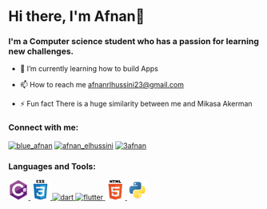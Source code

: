 


<h1 align="left"> Hi there, I'm Afnan👋</h1>
<h3 align="left"> I'm a Computer science student who has a passion for learning new challenges.</h3>

- 🌱 I’m currently learning how to build Apps

- 📫 How to reach me afnanrlhussini23@gmail.com
- ⚡️ Fun fact There is a huge similarity between me and Mikasa Akerman

<h3 align="left">Connect with me:</h3>
<p align="left">
<a href="https://twitter.com/blue_afnan" target="blank"><img align="center" src="https://cdn.jsdelivr.net/npm/simple-icons@3.0.1/icons/twitter.svg" alt="blue_afnan" height="30" width="40" /></a>
<a href="https://linkedin.com/in/afnan_elhussini" target="blank"><img align="center" src="https://cdn.jsdelivr.net/npm/simple-icons@3.0.1/icons/linkedin.svg" alt="afnan_elhussini" height="30" width="40" /></a>
<a href="https://fb.com/3afnan" target="blank"><img align="center" src="https://cdn.jsdelivr.net/npm/simple-icons@3.0.1/icons/facebook.svg" alt="3afnan" height="30" width="40" /></a>
</p>

<h3 align="left">Languages and Tools:</h3>
<p align="left"> <a href="https://www.w3schools.com/cs/" target="_blank"> <img src="https://raw.githubusercontent.com/devicons/devicon/master/icons/csharp/csharp-original.svg" alt="csharp" width="40" height="40"/> </a> <a href="https://www.w3schools.com/css/" target="_blank"> <img src="https://raw.githubusercontent.com/devicons/devicon/master/icons/css3/css3-original-wordmark.svg" alt="css3" width="40" height="40"/> </a> <a href="https://dart.dev" target="_blank"> <img src="https://www.vectorlogo.zone/logos/dartlang/dartlang-icon.svg" alt="dart" width="40" height="40"/> </a> <a href="https://flutter.dev" target="_blank"> <img src="https://www.vectorlogo.zone/logos/flutterio/flutterio-icon.svg" alt="flutter" width="40" height="40"/> </a> <a href="https://www.w3.org/html/" target="_blank"> <img src="https://raw.githubusercontent.com/devicons/devicon/master/icons/html5/html5-original-wordmark.svg" alt="html5" width="40" height="40"/> </a> <a href="https://www.python.org" target="_blank"> <img src="https://raw.githubusercontent.com/devicons/devicon/master/icons/python/python-original.svg" alt="python" width="40" height="40"/> </a> </p>
